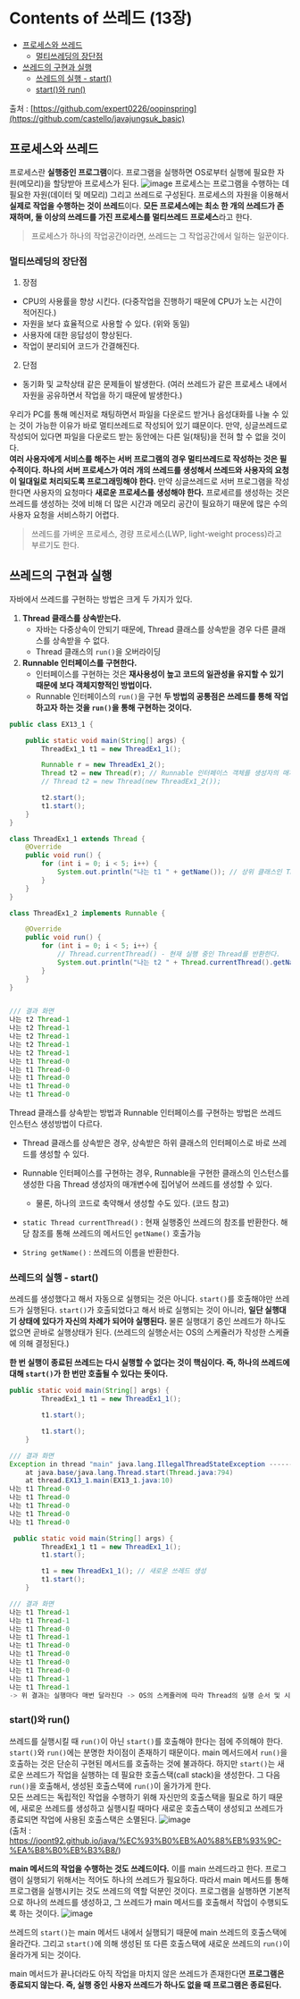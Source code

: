 # Contents of 쓰레드 (13장)
- [프로세스와 쓰레드](#프로세스와-쓰레드)
  - [멀티쓰레딩의 장단점](#멀티쓰레딩의-장단점)   
- [쓰레드의 구현과 실행](#쓰레드의-구현과-실행)
  - [쓰레드의 실행 - start()](#쓰레드의-실행---start--)
  - [start()와 run()](#start---와-run--)

    
출처 : [https://github.com/expert0226/oopinspring](https://github.com/castello/javajungsuk_basic)

## 프로세스와 쓰레드
프로세스란 **실행중인 프로그램**이다. 프로그램을 실행하면 OS로부터 실행에 필요한 자원(메모리)을 할당받아 프로세스가 된다.
![image](https://github.com/whxogus215/JavaBookArchive/assets/70999462/be838a93-1ff3-4e32-98c0-2d56d5c73176)
프로세스는 프로그램을 수행하는 데 필요한 자원(데이터 및 메모리) 그리고 쓰레드로 구성된다. 프로세스의 자원을 이용해서 **실제로 작업을 수행하는 것이 쓰레드**이다.
**모든 프로세스에는 최소 한 개의 쓰레드가 존재하며, 둘 이상의 쓰레드를 가진 프로세스를 멀티쓰레드 프로세스**라고 한다.
> 프로세스가 하나의 작업공간이라면, 쓰레드는 그 작업공간에서 일하는 일꾼이다.

### 멀티쓰레딩의 장단점
1. 장점
  - CPU의 사용률을 향상 시킨다. (다중작업을 진행하기 때문에 CPU가 노는 시간이 적어진다.)
  - 자원을 보다 효율적으로 사용할 수 있다. (위와 동일)
  - 사용자에 대한 응답성이 향상된다.
  - 작업이 분리되어 코드가 간결해진다.
2. 단점
  - 동기화 및 교착상태 같은 문제들이 발생한다. (여러 쓰레드가 같은 프로세스 내에서 자원을 공유하면서 작업을 하기 때문에 발생한다.)

우리가 PC를 통해 메신저로 채팅하면서 파일을 다운로드 받거나 음성대화를 나눌 수 있는 것이 가능한 이유가 바로 멀티쓰레드로 작성되어 있기 떄문이다.
만약, 싱글쓰레드로 작성되어 있다면 파일을 다운로드 받는 동안에는 다른 일(채팅)을 전혀 할 수 없을 것이다.  
**여러 사용자에게 서비스를 해주는 서버 프로그램의 경우 멀티쓰레드로 작성하는 것은 필수적이다. 하나의 서버 프로세스가 여러 개의 쓰레드를 생성해서
쓰레드와 사용자의 요청이 일대일로 처리되도록 프로그래밍해야 한다.** 만약 싱글쓰레드로 서버 프로그램을 작성한다면 사용자의 요청마다 **새로운 프로세스를
생성해야 한다.** 프로세르를 생성하는 것은 쓰레드를 생성하는 것에 비해 더 많은 시간과 메모리 공간이 필요하기 때문에 많은 수의 사용자 요청을 서비스하기 어렵다.
> 쓰레드를 가벼운 프로세스, 경량 프로세스(LWP, light-weight process)라고 부르기도 한다.

## 쓰레드의 구현과 실행
자바에서 쓰레드를 구현하는 방법은 크게 두 가지가 있다.
1. **Thread 클래스를 상속받는다.**
   - 자바는 다중상속이 안되기 때문에, Thread 클래스를 상속받을 경우 다른 클래스를 상속받을 수 없다.
   - Thread 클래스의 `run()`을 오버라이딩
2. **Runnable 인터페이스를 구현한다.**
   - 인터페이스를 구현하는 것은 **재사용성이 높고 코드의 일관성을 유지할 수 있기 때문에 보다 객체지향적인 방법이다.**
   - Runnable 인터페이스의 `run()`을 구현
**두 방법의 공통점은 쓰레드를 통해 작업하고자 하는 것을 `run()`을 통해 구현하는 것이다.**

```java
public class EX13_1 {

    public static void main(String[] args) {
        ThreadEx1_1 t1 = new ThreadEx1_1();

        Runnable r = new ThreadEx1_2();
        Thread t2 = new Thread(r); // Runnable 인터페이스 객체를 생성자의 매개변수 사용
        // Thread t2 = new Thread(new ThreadEx1_2());

        t2.start();
        t1.start();
    }
}

class ThreadEx1_1 extends Thread {
    @Override
    public void run() {
        for (int i = 0; i < 5; i++) {
            System.out.println("나는 t1 " + getName()); // 상위 클래스인 Thread의 getName() 호출
        }
    }
}

class ThreadEx1_2 implements Runnable {

    @Override
    public void run() {
        for (int i = 0; i < 5; i++) {
            // Thread.currentThread() - 현재 실행 중인 Thread를 반환한다.
            System.out.println("나는 t2 " + Thread.currentThread().getName());
        }
    }
}


/// 결과 화면
나는 t2 Thread-1
나는 t2 Thread-1
나는 t2 Thread-1
나는 t2 Thread-1
나는 t2 Thread-1
나는 t1 Thread-0
나는 t1 Thread-0
나는 t1 Thread-0
나는 t1 Thread-0
나는 t1 Thread-0
```
Thread 클래스를 상속받는 방법과 Runnable 인터페이스를 구현하는 방법은 쓰레드 인스턴스 생성방법이 다르다.  
- Thread 클래스를 상속받은 경우, 상속받은 하위 클래스의 인터페이스로 바로 쓰레드를 생성할 수 있다.
- Runnable 인터페이스를 구현하는 경우, Runnable을 구현한 클래스의 인스턴스를 생성한 다음 Thread 생성자의 매개변수에 집어넣어 쓰레드를 생성할 수 있다.
  - 물론, 하나의 코드로 축약해서 생성할 수도 있다. (코드 참고)

- `static Thread currentThread()` : 현재 실행중인 쓰레드의 참조를 반환한다. 해당 참조를 통해 쓰레드의 메서드인 `getName()` 호출가능
- `String getName()` : 쓰레드의 이름을 반환한다.

### 쓰레드의 실행 - start()
쓰레드를 생성했다고 해서 자동으로 실행되는 것은 아니다. `start()`를 호출해야만 쓰레드가 실행된다. `start()`가 호출되었다고 해서 바로 실행되는 것이 아니라, **일단 실행대기 상태에 있다가
자신의 차례가 되어야 실행된다.** 물론 실행대기 중인 쓰레드가 하나도 없으면 곧바로 실행상태가 된다. (쓰레드의 실행순서는 OS의 스케쥴러가 작성한 스케쥴에 의해 결정된다.)

**한 번 실행이 종료된 쓰레드는 다시 실행할 수 없다는 것이 핵심이다. 즉, 하나의 쓰레드에 대해 `start()`가 한 번만 호출될 수 있다는 뜻이다.**
```java
public static void main(String[] args) {
        ThreadEx1_1 t1 = new ThreadEx1_1();

        t1.start();

        t1.start();
    }

/// 결과 화면
Exception in thread "main" java.lang.IllegalThreadStateException ----------------> IllegalThreadStateException 발생
	at java.base/java.lang.Thread.start(Thread.java:794)
	at thread.EX13_1.main(EX13_1.java:10)
나는 t1 Thread-0
나는 t1 Thread-0
나는 t1 Thread-0
나는 t1 Thread-0
나는 t1 Thread-0
```
```java
 public static void main(String[] args) {
        ThreadEx1_1 t1 = new ThreadEx1_1();
        t1.start();

        t1 = new ThreadEx1_1(); // 새로운 쓰레드 생성
        t1.start();
    }

/// 결과 화면
나는 t1 Thread-1
나는 t1 Thread-1
나는 t1 Thread-0
나는 t1 Thread-1
나는 t1 Thread-0
나는 t1 Thread-0
나는 t1 Thread-0
나는 t1 Thread-0
나는 t1 Thread-1
나는 t1 Thread-1
-> 위 결과는 실행마다 매번 달라진다 -> OS의 스케쥴러에 따라 Thread의 실행 순서 및 시간이 결정됨.
```

### start()와 run()
쓰레드를 실행시킬 때 `run()`이 아닌 `start()`를 호출해야 한다는 점에 주의해야 한다. `start()`와 `run()`에는 분명한 차이점이 존재하기 때문이다.
main 메서드에서 `run()`을 호출하는 것은 단순히 구현된 메서드를 호출하는 것에 불과하다. 하지만 `start()`는 새로운 쓰레드가 작업을 실행하는 데 필요한 호출스택(call stack)을 생성한다.
그 다음 `run()`을 호출해서, 생성된 호출스택에 `run()`이 올가가게 한다.  
모든 쓰레드는 독립적인 작업을 수행하기 위해 자신만의 호출스택을 필요로 하기 때문에, 새로운 쓰레드를 생성하고 실행시킬 때마다 새로운 호출스택이 생성되고 쓰레드가 종료되면 작업에 사용된 호출스택은 소멸된다.
![image](https://github.com/whxogus215/JavaBookArchive/assets/70999462/e829e419-858a-44f3-9ef4-ff7bf521db95)  
(출처 : https://joont92.github.io/java/%EC%93%B0%EB%A0%88%EB%93%9C-%EA%B8%B0%EB%B3%B8/)

**main 메서드의 작업을 수행하는 것도 쓰레드이다.** 이를 main 쓰레드라고 한다. 프로그램이 실행되기 위해서는 적어도 하나의 쓰레드가 필요하다. 따라서 main 메서드를 통해 프로그램을 실행시키는 것도 쓰레드의 역할 덕분인 것이다.
프로그램을 실행하면 기본적으로 하나의 쓰레드를 생성하고, 그 쓰레드가 main 메서드를 호출해서 작업이 수행되도록 하는 것이다.
![image](https://github.com/whxogus215/JavaBookArchive/assets/70999462/92234009-f0aa-4f9f-86c3-1effbfc3a09b)

쓰레드의 `start()`는 main 메서드 내에서 실행되기 때문에 main 쓰레드의 호출스택에 올라간다. 그리고 `start()`에 의해 생성된 또 다른 호출스택에 새로운 쓰레드의 `run()`이 올라가게 되는 것이다.  

main 메서드가 끝나더라도 아직 작업을 마치지 않은 쓰레드가 존재한다면 **프로그램은 종료되지 않는다. 즉, 실행 중인 사용자 쓰레드가 하나도 없을 때 프로그램은 종료된다.**




